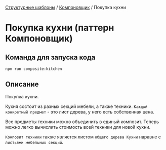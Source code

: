 [Структурные шаблоны](../../#readme) / [Компоновщик](../#readme) / Покупка кухни

# Покупка кухни (паттерн Компоновщик)

## Команда для запуска кода

```
npm run composite:kitchen
```

## Описание

Покупка кухни.

Кухня состоит из разных секций мебели, а также техники. `Каждый конкретный предмет` - это лист дерева, у него есть собственная цена.

Все предметы техники можно объединить в единый композит. Теперь можно легко вычислить стоимость всей техники для новой кухни.

`Композит техники` также является листом `общего дерева Кухни` наравне с `листьями мебельных секций`.
